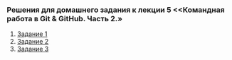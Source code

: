 ### Решения для домашнего задания к лекции 5 <<Командная работа в Git & GitHub. Часть 2.»

1. [Задание 1](https://github.com/netology-code/git-2-homeworks-issues/issues/3134)
2. [Задание 2](https://github.com/Dmitry-A-K/git-2-homeworks-pr)
3. [Задание 3](https://dmitry-a-k.github.io/Dmitry-A-K/)
